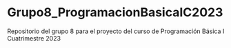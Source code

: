 # Grupo8_ProgramacionBasicaIC2023
Repositorio del grupo 8 para el proyecto del curso de Programación Básica I Cuatrimestre 2023
